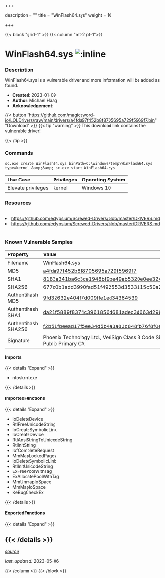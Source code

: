 +++

description = ""
title = "WinFlash64.sys"
weight = 10

+++


{{< block "grid-1" >}}
{{< column "mt-2 pt-1">}}


# WinFlash64.sys ![:inline](/images/twitter_verified.png) 


### Description

WinFlash64.sys is a vulnerable driver and more information will be added as found.

- **Created**: 2023-01-09
- **Author**: Michael Haag
- **Acknowledgement**:  | [](https://twitter.com/)

{{< button "https://github.com/magicsword-io/LOLDrivers/raw/main/drivers/a4fda97f452b8f8705695a729f5969f7.bin" "Download" >}}
{{< tip "warning" >}}
This download link contains the vulnerable driver!

{{< /tip >}}

### Commands

```
sc.exe create WinFlash64.sys binPath=C:\windows\temp\WinFlash64.sys type=kernel &amp;&amp; sc.exe start WinFlash64.sys
```

| Use Case | Privileges | Operating System | 
|:---- | ---- | ---- |
| Elevate privileges | kernel | Windows 10 |

### Resources
<br>
<li><a href=" https://github.com/eclypsium/Screwed-Drivers/blob/master/DRIVERS.md"> https://github.com/eclypsium/Screwed-Drivers/blob/master/DRIVERS.md</a></li>
<li><a href="https://github.com/eclypsium/Screwed-Drivers/blob/master/DRIVERS.md">https://github.com/eclypsium/Screwed-Drivers/blob/master/DRIVERS.md</a></li>
<br>

### Known Vulnerable Samples

| Property           | Value |
|:-------------------|:------|
| Filename           | WinFlash64.sys |
| MD5                | [a4fda97f452b8f8705695a729f5969f7](https://www.virustotal.com/gui/file/a4fda97f452b8f8705695a729f5969f7) |
| SHA1               | [8183a341ba6c3ce1948bf9be49ab5320e0ee324d](https://www.virustotal.com/gui/file/8183a341ba6c3ce1948bf9be49ab5320e0ee324d) |
| SHA256             | [677c0b1add3990fad51f492553d3533115c50a242a919437ccb145943011d2bf](https://www.virustotal.com/gui/file/677c0b1add3990fad51f492553d3533115c50a242a919437ccb145943011d2bf) |
| Authentihash MD5   | [9fd32632e404f7d009ffe1ed34364539](https://www.virustotal.com/gui/search/authentihash%253A9fd32632e404f7d009ffe1ed34364539) |
| Authentihash SHA1  | [da21f5889f8374c3961856d681adec3d663d2964](https://www.virustotal.com/gui/search/authentihash%253Ada21f5889f8374c3961856d681adec3d663d2964) |
| Authentihash SHA256| [f2b51fbeead17f5ee34d5b4a3a83c848fb76f8f0e80769212e137a7aa539a3bc](https://www.virustotal.com/gui/search/authentihash%253Af2b51fbeead17f5ee34d5b4a3a83c848fb76f8f0e80769212e137a7aa539a3bc) |
| Signature         | Phoenix Technology Ltd., VeriSign Class 3 Code Signing 2004 CA, VeriSign Class 3 Public Primary CA   |


#### Imports
{{< details "Expand" >}}
* ntoskrnl.exe

{{< /details >}}
#### ImportedFunctions
{{< details "Expand" >}}
* IoDeleteDevice
* RtlFreeUnicodeString
* IoCreateSymbolicLink
* IoCreateDevice
* RtlAnsiStringToUnicodeString
* RtlInitString
* IofCompleteRequest
* MmMapLockedPages
* IoDeleteSymbolicLink
* RtlInitUnicodeString
* ExFreePoolWithTag
* ExAllocatePoolWithTag
* MmUnmapIoSpace
* MmMapIoSpace
* KeBugCheckEx

{{< /details >}}
#### ExportedFunctions
{{< details "Expand" >}}

{{< /details >}}
-----



[*source*](https://github.com/magicsword-io/LOLDrivers/tree/main/yaml/winflash64.yaml)

*last_updated:* 2023-05-06








{{< /column >}}
{{< /block >}}
